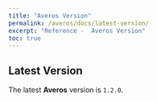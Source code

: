 ```yaml
---
title: "Averos Version"
permalink: /averos/docs/latest-version/
excerpt: "Reference -  Averos Version"
toc: true
---
```


## **Latest Version**


The latest **Averos** version is `1.2.0`.
